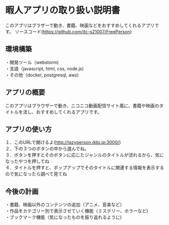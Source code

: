 # 暇人アプリの取り扱い説明書  

このアプリはブラザーで動き、書籍、映画などをおすすめしてくれるアプリです。
ソースコード(<https://github.com/itc-s21007/FreePerson>)

## 環境構築

・開発ツール（webstorm)  
・言語（javascript, html, css, node.js)  
・その他（docker, postgresql, aws)

## アプリの概要

このアプリはブラウザーで動き、ニコニコ動画配信サイト風に、書籍や映画のタイトルを流し、おすすめしてくれるアプリです。  

## アプリの使い方

１．このURLで開けるよ(<http://lazyperson.ddo.jp:3000/>)  
２．下の３つのボタンの中から選んでね。  
３．ボタンを押すとそのボタンに応じたジャンルのタイトルが流れるから、気になったやつを押してね  
４．タイトルを押すと、ポップアップでそのタイトルに関連する情報を表示するので気になったら調べて見てね

## 今後の計画

・書籍、映画以外のコンテンツの追加（アニメ、音楽など）  
・作品をカテゴリー別で表示させていく機能（ミステリー、ホラーなど)  
・ブックマーク機能（気になったものを振り返れるように)
